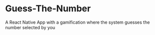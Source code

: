 # Guess-The-Number
A React Native App with a gamification where the system guesses the number selected by you
